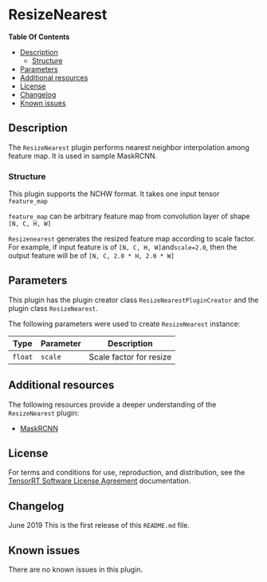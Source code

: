 # ResizeNearest

**Table Of Contents**
- [Description](#description)
    * [Structure](#structure)
- [Parameters](#parameters)
- [Additional resources](#additional-resources)
- [License](#license)
- [Changelog](#changelog)
- [Known issues](#known-issues)

## Description

The `ResizeNearest` plugin performs nearest neighbor interpolation among feature map. It is used in sample MaskRCNN. 


### Structure

This plugin supports the NCHW format. It takes one input tensor `feature_map`

`feature_map` can be arbitrary feature map from convolution layer of shape `[N, C, H, W]` 

`Resizenearest` generates the resized feature map according to scale factor. For example, if input feature is of `[N, C, H, W]`and`scale=2.0`, then the output feature will be of `[N, C, 2.0 * H, 2.0 * W]`

## Parameters

This plugin has the plugin creator class `ResizeNearestPluginCreator` and the plugin class `ResizeNearest`.
  
The following parameters were used to create `ResizeNearest` instance:

| Type               | Parameter                      | Description
|--------------------|--------------------------------|--------------------------------------------------------
|`float`             |`scale`                         | Scale factor for resize


## Additional resources

The following resources provide a deeper understanding of the `ResizeNearest` plugin:

- [MaskRCNN](https://github.com/matterport/Mask_RCNN)


## License

For terms and conditions for use, reproduction, and distribution, see the [TensorRT Software License Agreement](https://docs.nvidia.com/deeplearning/sdk/tensorrt-sla/index.html) 
documentation.


## Changelog

June 2019
This is the first release of this `README.md` file.


## Known issues

There are no known issues in this plugin.
